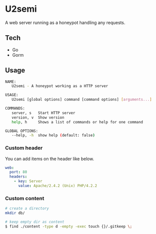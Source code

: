 # U2semi

A web server running as a honeypot handling any requests.

## Tech

- Go
- Gorm

## Usage

```bash
NAME:
   U2semi - A honeypot working as a HTTP server

USAGE:
   U2semi [global options] command [command options] [arguments...]

COMMANDS:
   server, s   Start HTTP server
   version, v  Show version
   help, h     Shows a list of commands or help for one command

GLOBAL OPTIONS:
   --help, -h  show help (default: false)
```

### Custom header

You can add items on the header like below.

```yaml
web:
  port: 80
  headers:
    - key: Server
      value: Apache/2.4.2 (Unix) PHP/4.2.2
```

### Custom content

```bash
# create a directory
mkdir db/

# keep empty dir as content
$ find ./content -type d -empty -exec touch {}/.gitkeep \;
```
